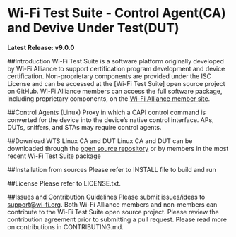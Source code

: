 # **Wi-Fi Test Suite - Control Agent(CA) and Devive Under Test(DUT)**
**Latest Release: v9.0.0**

##Introduction
Wi-Fi Test Suite is a software platform originally developed by Wi-Fi Alliance  to support certification program development and device certification. Non-proprietary components are provided under the ISC License and can be accessed at the [Wi-Fi Test Suite] open source project on GitHub. Wi-Fi Alliance members can access the full software package, including proprietary components, on the [Wi-Fi Alliance member site](https://groups.wi-fi.org).

##Control Agents (Linux)
Proxy in which a CAPI control command is converted for the device into the device’s native control interface. APs, DUTs, sniffers, and STAs may require control agents.

##Download WTS Linux CA and DUT
Linux CA and DUT can be downloaded through the [open source repository](https://github.com/Wi-FiAlliance/Wi-FiTestSuite-Linux-DUT) or by members in the most recent Wi-Fi Test Suite package

##Installation from sources
Please refer to INSTALL file to build and run

##License
Please refer to LICENSE.txt.

##Issues and Contribution Guidelines
Please submit issues/ideas to support@wi-fi.org.
Both Wi-Fi Alliance members and non-members can contribute to the Wi-Fi Test Suite open source project. Please review the contribution agreement prior to submitting a pull request.
Please read more on contributions in CONTRIBUTING.md.
